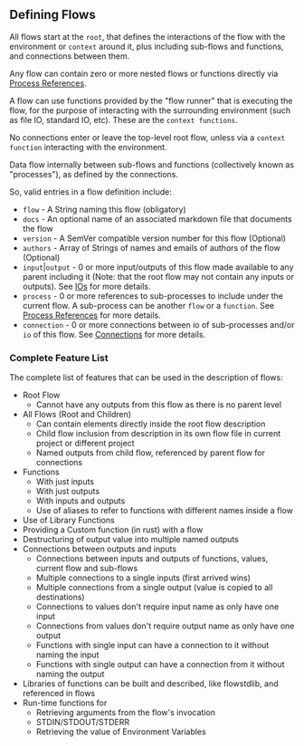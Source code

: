## Defining Flows

All flows start at the `root`, that defines the interactions of the flow with the environment or `context` around it,
plus including sub-flows and functions, and connections between them.

Any flow can contain zero or more nested flows or functions directly via [Process References](process_references.md).

A flow can use functions provided by the "flow runner" that is executing the flow, for the purpose of interacting
with the surrounding environment (such as file IO, standard IO, etc). These are the `context functions`.

No connections enter or leave the top-level root flow, unless via a `context function` interacting with the environment.

Data flow internally between sub-flows and functions (collectively known as "processes"), as defined by the connections.

So, valid entries in a flow definition include:
- `flow` - A String naming this flow (obligatory)
- `docs` - An optional name of an associated markdown file that documents the flow
- `version` - A SemVer compatible version number for this flow (Optional)
- `authors` - Array of Strings of names and emails of authors of the flow (Optional)
- `input`|`output` - 0 or more input/outputs of this flow made available to any parent including it (Note: 
  that the root flow may not contain any inputs or outputs). See [IOs](ios.md) for more details.
- `process` - 0 or more references to sub-processes to include under the current flow. A sub-process
can be another `flow` or a `function`. See [Process References](process_references.md) for more details.
- `connection` - 0 or more connections between io of sub-processes and/or `io` of this flow. See [Connections](connections.md)
for more details.

### Complete Feature List
The complete list of features that can be used in the description of flows:

* Root Flow
  * Cannot have any outputs from this flow as there is no parent level
* All Flows (Root and Children)
  * Can contain elements directly inside the root flow description
  * Child flow inclusion from description in its own flow file in current project or different project
  * Named outputs from child flow, referenced by parent flow for connections
* Functions
  * With just inputs
  * With just outputs
  * With inputs and outputs
  * Use of aliases to refer to functions with different names inside a flow
* Use of Library Functions
* Providing a Custom function (in rust) with a flow
* Destructuring of output value into multiple named outputs
* Connections between outputs and inputs
  * Connections between inputs and outputs of functions, values, current flow and sub-flows
  * Multiple connections to a single inputs (first arrived wins)
  * Multiple connections from a single output (value is copied to all destinations)
  * Connections to values don't require input name as only have one input
  * Connections from values don't require output name as only have one output
  * Functions with single input can have a connection to it without naming the input
  * Functions with single output can have a connection from it without naming the output
* Libraries of functions can be built and described, like flowstdlib, and referenced in flows
* Run-time functions for
  * Retrieving arguments from the flow's invocation
  * STDIN/STDOUT/STDERR
  * Retrieving the value of Environment Variables
